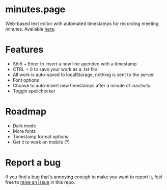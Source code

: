 # minutes.page
Web-based text editor with automated timestamps for recording meeting minutes. Available [here](https://blankminutes.netlify.app/).

# Features
- Shift + Enter to insert a new line apended with a timestamp
- CTRL + S to save your work as a .txt file
- All work is auto-saved to localStorage, nothing is sent to the server
- Font options
- Choose to auto-insert new timestamps after a minute of inactivity
- Toggle spellchecker

# Roadmap
- Dark mode
- More fonts
- Timestamp format options
- Get it to work on mobile (?)

# Report a bug
If you find a bug that's annoying enough to make you want to report it, feel free to [raise an issue](https://github.com/stealsocks/minutes.page/issues) in this repo.

